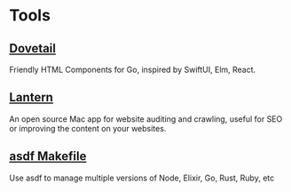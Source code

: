 # Tools

## [Dovetail](/tools/dovetail/)

Friendly HTML Components for Go, inspired by SwiftUI, Elm, React.

## [Lantern](/tools/lantern/)

An open source Mac app for website auditing and crawling, useful for SEO or improving the content on your websites.

## [asdf Makefile](https://github.com/RoyalIcing/asdf-versions)

Use asdf to manage multiple versions of Node, Elixir, Go, Rust, Ruby, etc
